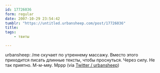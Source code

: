 ```yaml
---
id: 17726036
form: regular
date: 2007-10-29 23:54:42
tumblr: "https://untitled.urbansheep.com/post/17726036"
title:
tags:
    - твиты

---
```


<p>urbansheep: /me скучает по утреннему массажу. Вместо этого приходится писать длинные тексты, чтобы проснуться. Через силу. Не так приятно. М-м-мяу. Мррр (via <a href="http://twitter.com/urbansheep/statuses/373620292">Twitter / urbansheep</a>)</p>


